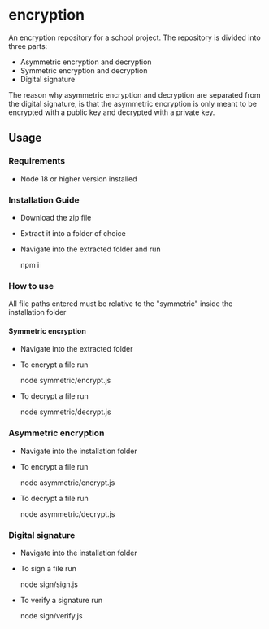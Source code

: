 # encryption
An encryption repository for a school project. 
The repository is divided into three parts:
 - Asymmetric encryption and decryption
 - Symmetric encryption and decryption
 - Digital signature 

The reason why asymmetric encryption and decryption are separated from the digital signature,
is that the asymmetric encryption is only meant to be encrypted with a public key and decrypted with a private key. 

## Usage 
### Requirements
- Node 18 or higher version installed

### Installation Guide
- Download the zip file
- Extract it into a folder of choice
- Navigate into the extracted folder and run

    npm i
### How to use

All file paths entered must be relative to the "symmetric" inside the installation folder
#### Symmetric encryption
- Navigate into the extracted folder 
- To encrypt a file run 

    node symmetric/encrypt.js
- To decrypt a file run

    node symmetric/decrypt.js

### Asymmetric encryption
- Navigate into the installation folder
- To encrypt a file run 
    
    node asymmetric/encrypt.js
- To decrypt a file run
 
    node asymmetric/decrypt.js

### Digital signature
- Navigate into the installation folder
- To sign a file run

    node sign/sign.js
- To verify a signature run

    node sign/verify.js








